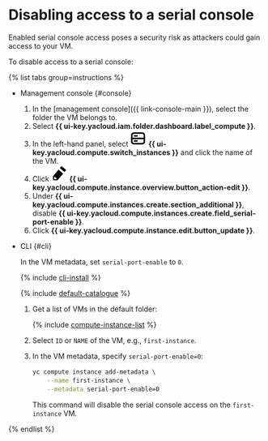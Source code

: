 # Disabling access to a serial console

Enabled serial console access poses a security risk as attackers could gain access to your VM.

To disable access to a serial console:

{% list tabs group=instructions %}

- Management console {#console}

  1. In the [management console]({{ link-console-main }}), select the folder the VM belongs to.
  1. Select **{{ ui-key.yacloud.iam.folder.dashboard.label_compute }}**.
  1. In the left-hand panel, select ![image](../../../_assets/console-icons/server.svg) **{{ ui-key.yacloud.compute.switch_instances }}** and click the name of the VM.
  1. Click ![image](../../../_assets/pencil.svg) **{{ ui-key.yacloud.compute.instance.overview.button_action-edit }}**.
  1. Under **{{ ui-key.yacloud.compute.instances.create.section_additional }}**, disable **{{ ui-key.yacloud.compute.instances.create.field_serial-port-enable }}**.
  1. Click **{{ ui-key.yacloud.compute.instance.edit.button_update }}**.

- CLI {#cli}

  In the VM metadata, set `serial-port-enable` to `0`.

  {% include [cli-install](../../../_includes/cli-install.md) %}

  {% include [default-catalogue](../../../_includes/default-catalogue.md) %}

  1. Get a list of VMs in the default folder:

     {% include [compute-instance-list](../../_includes_service/compute-instance-list.md) %}

  1. Select `ID` or `NAME` of the VM, e.g., `first-instance`.

  1. In the VM metadata, specify `serial-port-enable=0`:

     ```bash
     yc compute instance add-metadata \
         --name first-instance \
         --metadata serial-port-enable=0
     ```

     This command will disable the serial console access on the `first-instance` VM.

{% endlist %}

